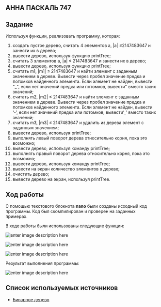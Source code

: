 ## АННА ПАСКАЛЬ  747

## Задание

Используя функции, реализовать программу, которая:
1. создать пустое дерево, считать 4 элементов a, |a| ≤2147483647 и занести их в дерево;
2. вывести дерево, используя функцию printTree;
3. считать 3 элементов a, |a| ≤ 2147483647 и занести их в дерево;
4. вывести дерево, используя функцию printTree;
5. считать m1, |m1| ≤ 2147483647 и найти элемент с заданным значением в дереве. Вывести через пробел значение предка и потомков найденного элемента. Если элемент не найден, вывести "_", если нет значений предка или потомков, вывести’’ вместо таких значений;
6. считать m2, |m2| ≤ 2147483647 и найти элемент с заданным значением в дереве. Вывести через пробел значение предка и потомков найденного элемента. Если элемент не найден, вывести ‘-’, если нет значений предка или потомков, вывести‘_’ вместо таких значений;
7. считать m3, |m3| ≤ 2147483647 и удалить из дерева элемент с заданным значением;
8. вывести дерево, используя printTree;
9. выполнять левый поворот дерева относительно корня, пока это возможно;
10. вывести дерево, используя команду printTree;
11. выполнять правый поворот дерева относительно корня, пока это возможно;
12. вывести дерево, используя команду printTree;
13. вывести на экран количество элементов в дереве;
14. очистить дерево;
15. вывести дерево на экран, используя printTree.

## Ход работы

С помощью текстового блокнота **nano** были созданы исходный код программы. Код был скомпилирован и проверен на заданных примерах.

В ходе работы были использованы следующие функции:


![enter image description here](https://lh3.googleusercontent.com/3iNccdUfom4uucB5vjVzfFJnhOPs5c-Sz1bE-MoFhqCHulI4daoT-XYilcNzALqLBxxjX7UwiM36)

![enter image description here](https://lh3.googleusercontent.com/oXYssMbdxnDYJGVw0c8-lyKR1eGbIcAXqMK4T1i_1n2abJ8_WN-LXeEXGYc2Ix1vfer84II7FWFI)

![enter image description here](https://lh3.googleusercontent.com/HWeZ_e5hepQSYswcQwP4pfOXlx2wSipP_nSYPW1KsHwOlBqb2bJRsy_jfJRW6BftWA0dv4V4eLoP)

Результат выполнения программы:

![enter image description here](https://pp.userapi.com/c853424/v853424885/23e8b/jrMMaKXDwAo.jpg)


## Список используемых источников
 - [ Бинарное дерево](http://www.cyberforum.ru/c-beginners/thread859845.html)
